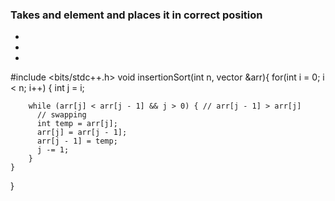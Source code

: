 ### Takes and element and places it in correct position
-
-
-


#include <bits/stdc++.h> 
void insertionSort(int n, vector<int> &arr){
    for(int i = 0; i < n; i++) {
        int j = i;

        while (arr[j] < arr[j - 1] && j > 0) { // arr[j - 1] > arr[j]
          // swapping
          int temp = arr[j];
          arr[j] = arr[j - 1];
          arr[j - 1] = temp;
          j -= 1;
        }
    }
}

